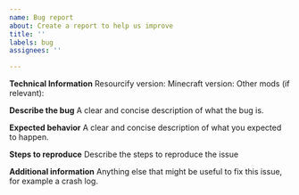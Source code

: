 ```yaml
---
name: Bug report
about: Create a report to help us improve
title: ''
labels: bug
assignees: ''

---
```


**Technical Information**
Resourcify version:
Minecraft version:
Other mods (if relevant):

**Describe the bug**
A clear and concise description of what the bug is.

**Expected behavior**
A clear and concise description of what you expected to happen.

**Steps to reproduce**
Describe the steps to reproduce the issue

**Additional information**
Anything else that might be useful to fix this issue, for example a crash log.
